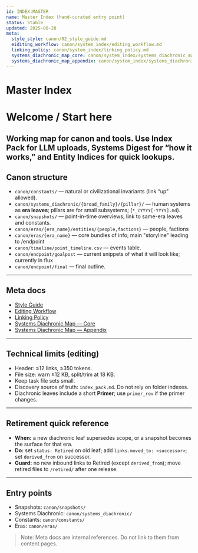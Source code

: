 ```yaml
---
id: INDEX:MASTER
name: Master Index (hand-curated entry point)
status: Stable
updated: 2025-08-28
meta:
  style_style: canon/02_style_guide.md
  eiditing_workflow: canon/system_index/editing_workflow.md
  linking_policy: canon/system_index/linking_policy.md
  systems_diachronic_map_core: canon/system_index/systems_diachronic_map_core.md
  systems_diachronic_map_appendix: canon/system_index/systems_diachronic_map_appendix.md
---
```


# Master Index

# Welcome / Start here

Working map for canon and tools. Use **Index Pack** for LLM uploads, **Systems Digest** for “how it works,” and **Entity Indices** for quick lookups.
---

## Canon structure
- `canon/constants/` — natural or civilizational invariants (link “up” allowed).
- `canon/systems_diachronic/{broad_family}/{pillar}/` — human systems as **era leaves**; pillars are for small subsystems; (`*_cYYYY[-YYYY].md`).
- `canon/snapshots/` — point-in-time overviews; link to same-era leaves and constants.
- `canon/eras/{era_name}/entities/{people,factions}` — people, factions
- `canon/eras/{era_name}` — core bundles of info; main "storyline" leading to /endpoint
- `canon/timeline/point_timeline.csv` — events table. 
- `canon/endpoint/goalpost` — current snippets of what it will look like; currently in flux
- `canon/endpoint/final` — final outline.
---

## Meta docs
- [Style Guide](canon/02_style_guide.md)
- [Editing Workflow](canon/system_index/editing_workflow.md)
- [Linking Policy](canon/system_index/linking_policy.md)
- [Systems Diachronic Map — Core](canon/system_index/systems_diachronic_map_core.md)
- [Systems Diachronic Map — Appendix](canon/system_index/systems_diachronic_map_appendix.md)

---

## Technical limits (editing)
- Header: ≤12 links, ≤350 tokens.
- File size: warn ≥12 KB, split/trim at 18 KB.
- Keep task file sets small.
- Discovery source of truth: `index_pack.md`. Do not rely on folder indexes.
- Diachronic leaves include a short **Primer**; use `primer_rev` if the primer changes.

---

## Retirement quick reference
- **When:** a new diachronic leaf supersedes scope, or a snapshot becomes the surface for that era.
- **Do:** set `status: Retired` on old leaf; add `links.moved_to: <successor>`; set `derived_from` on successor.
- **Guard:** no new inbound links to Retired (except `derived_from`); move retired files to `/retired/` after one release.

---

## Entry points
- Snapshots: `canon/snapshots/`
- Systems Diachronic: `canon/systems_diachronic/`
- Constants: `canon/constants/`
- Eras: `canon/eras/`

> Note: Meta docs are internal references. Do not link to them from content pages.
